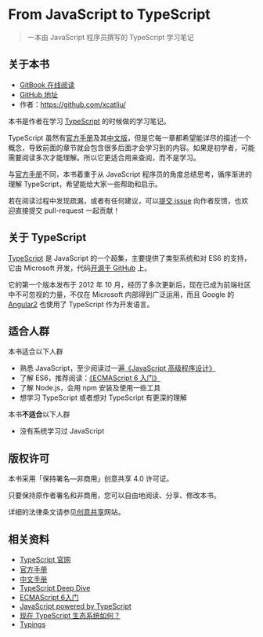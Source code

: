 # From JavaScript to TypeScript

> 一本由 JavaScript 程序员撰写的 TypeScript 学习笔记

## 关于本书

- [GitBook 在线阅读](https://xcatliu.gitbooks.io/from-javascript-to-typescript/content/)
- [GitHub 地址](https://github.com/xcatliu/from-javascript-to-typescript)
- 作者：https://github.com/xcatliu/

本书是作者在学习 [TypeScript] 的时候做的学习笔记。

TypeScript 虽然有[官方手册]及其[中文版][中文手册]，但是它每一章都希望能详尽的描述一个概念，导致前面的章节就会包含很多后面才会学习到的内容。如果是初学者，可能需要阅读多次才能理解。所以它更适合用来查阅，而不是学习。

与[官方手册]不同，本书着重于从 JavaScript 程序员的角度总结思考，循序渐进的理解 TypeScript，希望能给大家一些帮助和启示。

若在阅读过程中发现疏漏，或者有任何建议，可以[提交 issue](https://github.com/xcatliu/from-javascript-to-typescript/issues/new) 向作者反馈，也欢迎直接提交 pull-request 一起贡献！

## 关于 TypeScript

[TypeScript] 是 JavaScript 的一个超集，主要提供了类型系统和对 ES6 的支持，它由 Microsoft 开发，代码[开源于 GitHub](https://github.com/Microsoft/TypeScript) 上。

它的第一个版本发布于 2012 年 10 月，经历了多次更新后，现在已成为前端社区中不可忽视的力量，不仅在 Microsoft 内部得到广泛运用，而且 Google 的 [Angular2](https://angular.io/) 也使用了 TypeScript 作为开发语言。

## 适合人群

本书适合以下人群

- 熟悉 JavaScript，至少阅读过一遍[《JavaScript 高级程序设计》](https://book.douban.com/subject/10546125/)
- 了解 ES6，推荐阅读：[《ECMAScript 6 入门》](http://es6.ruanyifeng.com/)
- 了解 Node.js，会用 npm 安装及使用一些工具
- 想学习 TypeScript 或者想对 TypeScript 有更深的理解

本书**不适合**以下人群

- 没有系统学习过 JavaScript

## 版权许可

本书采用「保持署名—非商用」创意共享 4.0 许可证。

只要保持原作者署名和非商用，您可以自由地阅读、分享、修改本书。

详细的法律条文请参见[创意共享](http://creativecommons.org/licenses/by-nc/4.0/)网站。

## 相关资料

- [TypeScript 官网][TypeScript]
- [官方手册]
- [中文手册]
- [TypeScript Deep Dive](https://basarat.gitbooks.io/typescript/content/)
- [ECMAScript 6入门](http://es6.ruanyifeng.com/)
- [JavaScript powered by TypeScript](http://www.jianshu.com/p/7d3e333683fd)
- [现在 TypeScript 生态系统如何？](http://www.zhihu.com/question/37222407)
- [Typings](https://github.com/typings/typings)

[TypeScript]: http://www.typescriptlang.org/
[官方手册]: http://www.typescriptlang.org/docs/handbook/basic-types.html
[中文手册]: https://zhongsp.gitbooks.io/typescript-handbook/content/
